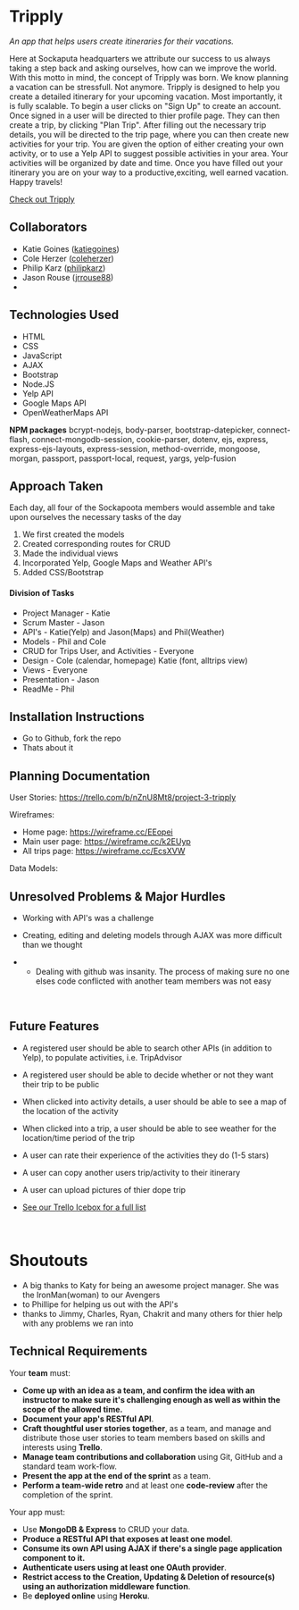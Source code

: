 # Tripply

*An app that helps users create itineraries for their vacations.*

Here at Sockaputa headquarters we attribute our success to us always taking a step back and asking ourselves, how can we improve the world. With this motto in mind, the concept of Tripply was born. We know planning a vacation can be stressfull. Not anymore. Tripply is designed to help you create a detailed itinerary for your upcoming vacation. Most importantly, it is fully scalable. To begin a user clicks on "Sign Up" to create an account. Once signed in a user will be directed to thier profile page. They can then create a trip, by clicking "Plan Trip". After filling out the necessary trip details, you will be directed to the trip page, where you can then create new activities for your trip. You are given the option of either creating your own activity, or to use a Yelp API to suggest possible activities in your area. Your activities will be organized by date and time. Once you have filled out your itinerary you are on your way to a productive,exciting, well earned vacation. Happy travels!

[Check out Tripply](https://gotripply.herokuapp.com/)



## Collaborators

- Katie Goines  ([katiegoines](https://github.com/katiegoines))
- Cole Herzer ([coleherzer](https://github.com/coleherzer))
- Philip Karz  ([philipkarz](https://github.com/philipkarz))
- Jason Rouse  ([jrrouse88](https://github.com/jrrouse88))
- ​



## Technologies Used

- HTML
- CSS
- JavaScript
- AJAX
- Bootstrap 
- Node.JS
- Yelp API
- Google Maps API
- OpenWeatherMaps API

**NPM packages**
bcrypt-nodejs, body-parser, bootstrap-datepicker, connect-flash, connect-mongodb-session, cookie-parser, dotenv, ejs, express, express-ejs-layouts, express-session, method-override, mongoose, morgan, passport, passport-local, request, yargs, yelp-fusion



## Approach Taken
Each day, all four of the Sockapoota members would assemble and take upon ourselves the necessary tasks of the day

1. We first created the models
2. Created corresponding routes for CRUD
3. Made the individual views
4. Incorporated Yelp, Google Maps and Weather API's
5. Added CSS/Bootstrap 



#### Division of Tasks
- Project Manager - Katie
- Scrum Master - Jason
- API's - Katie(Yelp) and Jason(Maps) and Phil(Weather)
- Models - Phil and Cole
- CRUD for Trips User, and Activities - Everyone
- Design - Cole (calendar, homepage) Katie (font, alltrips view)
- Views - Everyone
- Presentation - Jason
- ReadMe - Phil



## Installation Instructions
- Go to Github, fork the repo
- Thats about it



## Planning Documentation

User Stories: https://trello.com/b/nZnU8Mt8/project-3-tripply

Wireframes: 
- Home page: https://wireframe.cc/EEopei
- Main user page: https://wireframe.cc/k2EUyp
- All trips page: https://wireframe.cc/EcsXVW

Data Models: 




## Unresolved Problems & Major Hurdles
- Working with API's was a challenge

- Creating, editing and deleting models through AJAX was more difficult than we thought

- - Dealing with github was insanity. The process of making sure no one elses code conflicted with another team members was not easy


  ​



## Future Features
- A registered user should be able to search other APIs (in addition to Yelp), to populate activities, i.e. TripAdvisor

- A registered user should be able to decide whether or not they want their trip to be public

- When clicked into activity details, a user should be able to see a map of the location of the activity

- When clicked into a trip, a user should be able to see weather for the location/time period of the trip

- A user can rate their experience of the activities they do (1-5 stars)

- A user can copy another users trip/activity to their itinerary

- A user can upload pictures of thier dope trip

- [See our Trello Icebox for a full list](https://trello.com/b/nZnU8Mt8/project-3-tripply)

  ​

# Shoutouts
- A big thanks to Katy for being an awesome project manager. She was the IronMan(woman) to our Avengers
-  to Phillipe for helping us out with the API's
-  thanks to Jimmy, Charles, Ryan, Chakrit and many others for thier help with any problems we ran into



## Technical Requirements

Your **team** must:

- **Come up with an idea as a team, and confirm the idea with an instructor to make sure it's challenging enough as well as within the scope of the allowed time.**
- **Document your app's RESTful API**.
- **Craft thoughtful user stories together**, as a team, and manage and distribute those user stories to team members based on skills and interests using **Trello**.
- **Manage team contributions and collaboration** using Git, GitHub and a standard team work-flow.
- **Present the app at the end of the sprint** as a team.
- **Perform a team-wide retro** and at least one **code-review** after the completion of the sprint.

Your app must:

- Use **MongoDB & Express** to CRUD your data.
- **Produce a RESTful API that exposes at least one model**.
- **Consume its own API using AJAX if there's a single page application component to it.**
- **Authenticate users using at least one OAuth provider**.
- **Restrict access to the Creation, Updating & Deletion of resource(s) using an authorization middleware function**.
- Be **deployed online** using **Heroku**.


